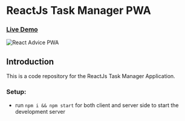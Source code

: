 # ReactJs Task Manager PWA

### [Live Demo](https://todo.azeemansari.in/)

![React Advice PWA](https://i.ibb.co/sV7Fj3K/Task-Manager-PWA.png)

## Introduction
This is a code repository for the ReactJs Task Manager Application. 

### Setup:
- run ```npm i && npm start``` for both client and server side to start the development server
